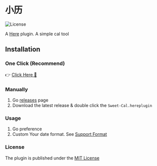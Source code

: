# 小历

![License](https://img.shields.io/badge/license-MIT-blue.svg)

A [Here](http://here.app/) plugin. A simple cal tool

## Installation

### One Click  (Recommend)
👉 <a href="https://jump.here.app/?installPlugin?title=SweetCal&url=https://github.com/FriendsOfHere/sweet-cal/releases/latest/download/Sweet-Cal.hereplugin">Click Here 🔌</a>

### Manually
1. Go [releases](https://github.com/FriendsOfHere/sweet-cal/releases/latest/) page
2. Download the latest release & double click the `Sweet-Cal.hereplugin`

### Usage
1. Go preference
2. Custom Your date format. See [Support Format](https://momentjs.com/docs/#/parsing/string-format/)

### License

The plugin is published under the [MIT License](./LICENSE.md)
